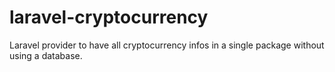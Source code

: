 # laravel-cryptocurrency
Laravel provider to have all cryptocurrency infos in a single package without using a database.
